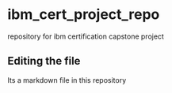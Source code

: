 # ibm_cert_project_repo
repository for ibm certification capstone project
## Editing the file

Its a markdown file in this repository
